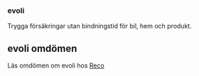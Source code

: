 ### evoli
Trygga försäkringar utan bindningstid för bil, hem och produkt.

## evoli omdömen
Läs omdömen om evoli hos [Reco](https://www.reco.se/evoli-ab)
